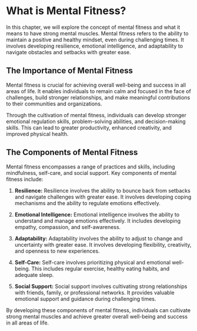 What is Mental Fitness?
================================================================

In this chapter, we will explore the concept of mental fitness and what it means to have strong mental muscles. Mental fitness refers to the ability to maintain a positive and healthy mindset, even during challenging times. It involves developing resilience, emotional intelligence, and adaptability to navigate obstacles and setbacks with greater ease.

The Importance of Mental Fitness
--------------------------------

Mental fitness is crucial for achieving overall well-being and success in all areas of life. It enables individuals to remain calm and focused in the face of challenges, build stronger relationships, and make meaningful contributions to their communities and organizations.

Through the cultivation of mental fitness, individuals can develop stronger emotional regulation skills, problem-solving abilities, and decision-making skills. This can lead to greater productivity, enhanced creativity, and improved physical health.

The Components of Mental Fitness
--------------------------------

Mental fitness encompasses a range of practices and skills, including mindfulness, self-care, and social support. Key components of mental fitness include:

1. **Resilience:** Resilience involves the ability to bounce back from setbacks and navigate challenges with greater ease. It involves developing coping mechanisms and the ability to regulate emotions effectively.

2. **Emotional Intelligence:** Emotional intelligence involves the ability to understand and manage emotions effectively. It includes developing empathy, compassion, and self-awareness.

3. **Adaptability:** Adaptability involves the ability to adjust to change and uncertainty with greater ease. It involves developing flexibility, creativity, and openness to new experiences.

4. **Self-Care:** Self-care involves prioritizing physical and emotional well-being. This includes regular exercise, healthy eating habits, and adequate sleep.

5. **Social Support:** Social support involves cultivating strong relationships with friends, family, or professional networks. It provides valuable emotional support and guidance during challenging times.

By developing these components of mental fitness, individuals can cultivate strong mental muscles and achieve greater overall well-being and success in all areas of life.
